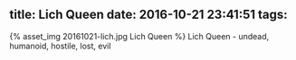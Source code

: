 title: Lich Queen
date: 2016-10-21 23:41:51
tags:
---
{% asset_img 20161021-lich.jpg Lich Queen %}
Lich Queen - undead, humanoid, hostile, lost, evil
